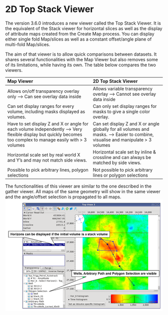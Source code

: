 # 2D Top Stack Viewer

The version 3.6.0 introduces a new viewer called the Top Stack Viewer. It is the equivalent of the Stack viewer for horizontal slices as well as the display of attribute maps created from the Create Map process. You can display either single fold Map/slices as well as a constant offset/angle plane of multi-fold Map/slices.

The aim of that viewer is to allow quick comparisons between datasets. It shares several functionalities with the Map Viewer but also removes some of its limitations, while having its own. The table below compares the two viewers.

| **Map Viewer** | 2D Top Stack Viewer |
| :--- | :--- |
| Allows on/off transparency overlay only  --&gt; Can see overlay data inside | Allows variable transparency overlay --&gt; Cannot see overlay data inside |
| Can set display ranges for every volume, including masks displayed as volumes. | Can only set display ranges for masks to give a single color overlay. |
| Have to set display Z and X or angle for each volume independently --&gt; Very flexible display but quickly becomes too complex to manage easily with &gt; 3 volumes | Can set display Z and X or angle globally for all volumes and masks. --&gt; Easier to combine, visualise and manipulate &gt; 3 volumes |
| Horizontal scale set by real world X and Y’s and may not match side views. | Horizontal scale set by inline & crossline and can always be matched by side views. |
| Possible to pick arbitrary lines, polygon selections | Not possible to pick arbitrary lines or polygon selections |

The functionalities of this viewer are similar to the one described in the gather viewer. All maps of the same geometry will show in the same viewer and the angle/offset selection is propagated to all maps.![](../.gitbook/assets/001_top_stack_viewer.png)

